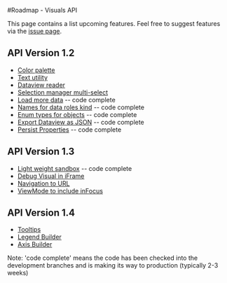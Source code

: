 #Roadmap - Visuals API

This page contains a list upcoming features. Feel free to suggest features via the [issue page](https://github.com/Microsoft/PowerBI-visuals/issues?q=is%3Aopen+is%3Aissue+label%3AFeature).

## API Version 1.2
* [Color palette](https://github.com/Microsoft/PowerBI-visuals/issues/28)
* [Text utility](https://github.com/Microsoft/PowerBI-visuals/issues/29)
* [Dataview reader](https://github.com/Microsoft/PowerBI-visuals/issues/30)
* [Selection manager multi-select](https://github.com/Microsoft/PowerBI-visuals/issues/31) 
* [Load more data](https://github.com/Microsoft/PowerBI-visuals/issues/32)                       -- code complete
* [Names for data roles kind](https://github.com/Microsoft/PowerBI-visuals/issues/38)            -- code complete
* [Enum types for objects](https://github.com/Microsoft/PowerBI-visuals/issues/39)               -- code complete
* [Export Dataview as JSON](https://github.com/Microsoft/PowerBI-visuals/issues/54)              -- code complete
* [Persist Properties](https://github.com/Microsoft/PowerBI-visuals/issues/33)                   -- code complete

## API Version 1.3
* [Light weight sandbox](https://github.com/Microsoft/PowerBI-visuals/issues/37)                 -- code complete
* [Debug Visual in iFrame](https://github.com/Microsoft/PowerBI-visuals/issues/50)
* [Navigation to URL](https://github.com/Microsoft/PowerBI-visuals/issues/52)
* [ViewMode to include inFocus](https://github.com/Microsoft/PowerBI-visuals/issues/53)

## API Version 1.4
* [Tooltips](https://github.com/Microsoft/PowerBI-visuals/issues/34)
* [Legend Builder](https://github.com/Microsoft/PowerBI-visuals/issues/35)
* [Axis Builder](https://github.com/Microsoft/PowerBI-visuals/issues/36)

Note: 'code complete' means the code has been checked into the development branches and is making its way to production (typically 2-3 weeks)
